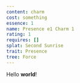 ```yaml
---
content: charm
cost: something
essence: 1
name: Presence e1 Charm 1
rating: 1
requires: []
splat: Second Sunrise
trait: Presence
tree: Force
---
```


Hello **world**!
